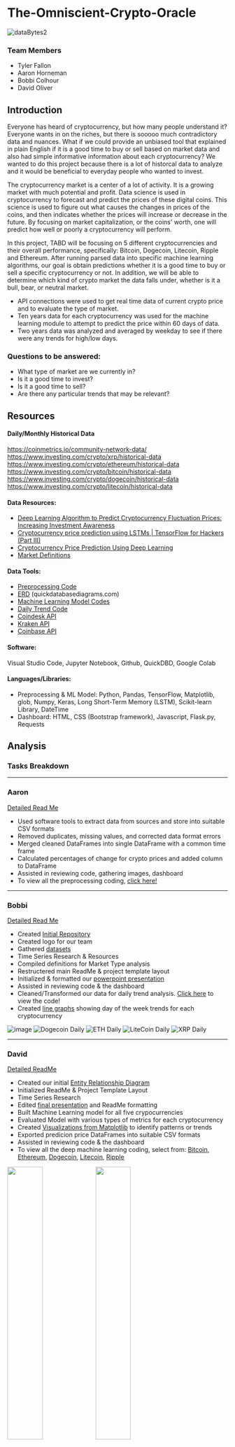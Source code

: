 # The-Omniscient-Crypto-Oracle

![dataBytes2](https://user-images.githubusercontent.com/114044192/223600108-0371d529-3bad-4187-a8e3-ffb8a3c347f8.jpg)

### Team Members
* Tyler Fallon
* Aaron Horneman
* Bobbi Colhour
* David Oliver

## Introduction
Everyone has heard of cryptocurrency, but how many people understand it? Everyone wants in on the riches, but there is sooooo much contradictory data and nuances. What if we could provide an unbiased tool that explained in plain English if it is a good time to buy or sell based on market data and also had simple informative information about each cryptocurrency? We wanted to do this project because there is a lot of historcal data to analyze and it would be beneficial to everyday people who wanted to invest.

The cryptocurrency market is a center of a lot of activity. It is a growing market with much potential and profit. Data science is used in cryptocurrency to forecast and predict the prices of these digital coins. This science is used to figure out what causes the changes in prices of the coins, and then indicates whether the prices will increase or decrease in the future. By focusing on market capitalization, or the coins' worth, one will predict how well or poorly a cryptocurrency will perform. 

In this project, TABD will be focusing on 5 different cryptocurrencies and their overall performance, specifically: Bitcoin, Dogecoin, Litecoin, Ripple and Ethereum. After running parsed data into specific machine learning algorithms, our goal is obtain predictions whether it is a good time to buy or sell a specific cryptocurrency or not. In addition, we will be able to determine which kind of crypto market the data falls under, whether is it a bull, bear, or neutral market.

  - API connections were used to get real time data of current crypto price and to evaluate the type of market. 
  - Ten years data for each cryptocurrency was used for the machine learning module to attempt to predict the price within 60 days of data. 
  - Two years data was analyzed and averaged by weekday to see if there were any trends for high/low days.
  
### Questions to be answered:

* What type of market are we currently in? 
* Is it a good time to invest?
* Is it a good time to sell?
* Are there any particular trends that may be relevant?

## Resources
 
#### Daily/Monthly Historical Data
https://coinmetrics.io/community-network-data/
https://www.investing.com/crypto/xrp/historical-data 
https://www.investing.com/crypto/ethereum/historical-data 
https://www.investing.com/crypto/bitcoin/historical-data 
https://www.investing.com/crypto/dogecoin/historical-data
https://www.investing.com/crypto/litecoin/historical-data

#### Data Resources: 
  - [Deep Learning Algorithm to Predict Cryptocurrency Fluctuation Prices: Increasing Investment Awareness](https://www.mdpi.com/2079-9292/11/15/2349)
  - [Cryptocurrency price prediction using LSTMs | TensorFlow for Hackers (Part III)](https://towardsdatascience.com/cryptocurrency-price-prediction-using-lstms-tensorflow-for-hackers-part-iii-264fcdbccd3f)
  - [Cryptocurrency Price Prediction Using Deep Learning](https://towardsdatascience.com/cryptocurrency-price-prediction-using-deep-learning-70cfca50dd3a)
  - [Market Definitions](https://www.investopedia.com/)
  
#### Data Tools:

* [Preprocessing Code](https://github.com/tylerfallon/The-Omniscient-Crypto-Oracle/blob/b0425cc016031bcfc09992cbb61c9597b5496a38/Aaron/data_cleanup.ipynb)
* [ERD](https://github.com/tylerfallon/The-Omniscient-Crypto-Oracle/blob/main/David/QuickDBD-export.png) (quickdatabasediagrams.com)
* [Machine Learning Model Codes](https://github.com/tylerfallon/The-Omniscient-Crypto-Oracle/tree/main/David) 
* [Daily Trend Code](https://github.com/tylerfallon/The-Omniscient-Crypto-Oracle/tree/main/Bobbi/Code)
* [Coindesk API](https://www.coindesk.com/tag/api/)
* [Kraken API](https://www.kraken.com/features/api-trading)
* [Coinbase API](https://help.coinbase.com/en/cloud/api/coinbase)

#### Software: 
Visual Studio Code, Jupyter Notebook, Github, QuickDBD, Google Colab

#### Languages/Libraries: 
* Preprocessing & ML Model: Python, Pandas, TensorFlow, Matplotlib, glob, Numpy, Keras, Long Short-Term Memory (LSTM), Scikit-learn Library, DateTime
* Dashboard: HTML, CSS (Bootstrap framework), Javascript, Flask.py, Requests

## Analysis

### Tasks Breakdown
_______________________________________________________________________________________________________________________________________________________________________
### Aaron 
[Detailed Read Me](https://github.com/tylerfallon/The-Omniscient-Crypto-Oracle/blob/main/Aaron/README.md)

- Used software tools to extract data from sources and store into suitable CSV formats
- Removed duplicates, missing values, and corrected data format errors
- Merged cleaned DataFrames into single DataFrame with a common time frame
- Calculated percentages of change for crypto prices and added column to DataFrame
- Assisted in reviewing code, gathering images, dashboard
- To view all the preprocessing coding, [click here!](https://github.com/tylerfallon/The-Omniscient-Crypto-Oracle/blob/main/Aaron/data_cleanup.ipynb)

_______________________________________________________________________________________________________________________________________________________________________
### Bobbi
[Detailed Read Me](https://github.com/tylerfallon/The-Omniscient-Crypto-Oracle/blob/main/Bobbi/BobbiREADME.md)

- Created [Initial Repository](https://github.com/bcolhour/TABD)
- Created logo for our team
- Gathered [datasets](https://github.com/tylerfallon/The-Omniscient-Crypto-Oracle/tree/main/Bobbi/Resources)
- Time Series Research & Resources
- Compiled definitions for Market Type analysis
- Restructered main ReadMe & project template layout
- Initialized & formatted our [powerpoint presentation](https://github.com/tylerfallon/The-Omniscient-Crypto-Oracle/blob/main/The%20Omniscient%20Crypto%20Oracle.pptx)
- Assisted in reviewing code & the dashboard
- Cleaned/Transformed our data for daily trend analysis. [Click here](https://github.com/tylerfallon/The-Omniscient-Crypto-Oracle/tree/main/Bobbi/Code) to view the code!
- Created [line graphs](https://github.com/tylerfallon/The-Omniscient-Crypto-Oracle/tree/main/Bobbi/images) showing day of the week trends for each cryptocurrency

![image](https://user-images.githubusercontent.com/114044192/223884809-f680644c-b7c4-4a7e-a5de-05424cd52e1d.png)
![Dogecoin Daily](https://user-images.githubusercontent.com/114044192/223884894-1f037697-25fd-4c04-a9f5-c28ebe337072.png)
![ETH Daily](https://user-images.githubusercontent.com/114044192/223884903-3595e265-1081-4cc2-8db1-1ba381f4c079.png)
![LiteCoin Daily](https://user-images.githubusercontent.com/114044192/223884912-b3edd12b-a4fc-413b-b003-f04c0300ffb9.png)
![XRP Daily](https://user-images.githubusercontent.com/114044192/223884926-722eb05b-8d66-471b-88b4-7de6109fd01d.png)

_______________________________________________________________________________________________________________________________________________________________________
### David
[Detailed ReadMe](https://github.com/tylerfallon/The-Omniscient-Crypto-Oracle/blob/main/David/README.md)

- Created our initial [Entity Relationship Diagram](https://github.com/tylerfallon/The-Omniscient-Crypto-Oracle/blob/main/David/QuickDBD-export.png)
- Initialized ReadMe & Project Template Layout
- Time Series Research
- Edited [final presentation](https://github.com/tylerfallon/The-Omniscient-Crypto-Oracle/blob/main/The%20Omniscient%20Crypto%20Oracle.pptx) and ReadMe formatting 
- Built Machine Learning model for all five crypocurrencies
- Evaluated Model with various types of metrics for each cryptocurrency
- Created [Visualizations from Matplotlib](https://github.com/tylerfallon/The-Omniscient-Crypto-Oracle/tree/main/Aaron/Images) to identify patterns or trends
- Exported predicion price DataFrames into suitable CSV formats
- Assisted in reviewing code & the dashboard
- To view all the deep machine learning coding, select from: [Bitcoin](https://github.com/tylerfallon/The-Omniscient-Crypto-Oracle/blob/main/David/LSTM-Model_Bitcoin.ipynb), [Ethereum](https://github.com/tylerfallon/The-Omniscient-Crypto-Oracle/blob/main/David/LSTM-Model_Ethereum.ipynb), [Dogecoin](https://github.com/tylerfallon/The-Omniscient-Crypto-Oracle/blob/main/David/LSTM-Model_Dogecoin.ipynb), [Litecoin](https://github.com/tylerfallon/The-Omniscient-Crypto-Oracle/blob/main/David/LSTM-Model_Litecoin.ipynb), [Ripple](https://github.com/tylerfallon/The-Omniscient-Crypto-Oracle/blob/main/David/LSTM-Model_Ripple.ipynb)

<img src="https://github.com/tylerfallon/The-Omniscient-Crypto-Oracle/blob/main/Aaron/Images/Predicted%20vs.%20True%20Values%20Dogecoin.PNG" width=40% height=40%><img src="https://github.com/tylerfallon/The-Omniscient-Crypto-Oracle/blob/main/Aaron/Images/Prediction%20Error%20Histogram%20Ethem.PNG" width=40% height=40%><img src="https://github.com/tylerfallon/The-Omniscient-Crypto-Oracle/blob/main/Aaron/Images/Actual%20vs%20Predicted%20Bitcoin%20Prices.PNG" width=40% height=40%><img src="https://github.com/tylerfallon/The-Omniscient-Crypto-Oracle/blob/main/Aaron/Images/Actual%20vs%20Predicted%20Ripple%20Rolling%20Mean.PNG" width=40% height=40%><img src="https://github.com/tylerfallon/The-Omniscient-Crypto-Oracle/blob/main/Aaron/Images/Training%20and%20Validation%20Loss%20Litecoin.PNG" width=40% height=40%>

- Predicted Future Prices for all five cryptocurrencies:
 
<img src="https://github.com/tylerfallon/The-Omniscient-Crypto-Oracle/blob/main/David/BTCPrediction.png" width=40% height=40%><img src="https://github.com/tylerfallon/The-Omniscient-Crypto-Oracle/blob/main/David/DogePrediction.png " width=40% height=40%><img src="https://github.com/tylerfallon/The-Omniscient-Crypto-Oracle/blob/main/David/ETHPrediction.png " width=40% height=40%><img src="https://github.com/tylerfallon/The-Omniscient-Crypto-Oracle/blob/main/David/LTCPrediction.png " width=40% height=40%><img src="https://github.com/tylerfallon/The-Omniscient-Crypto-Oracle/blob/main/David/XRPPrediction.png " width=40% height=40%>

_______________________________________________________________________________________________________________________________________________________________________
### Tyler
[Detailed ReadMe]

- Created our repository (https://github.com/tylerfallon/The-Omniscient-Crypto-Oracle)
- Identified cryptocurrencies with at least ten years history
- Defined market type criteria
- Mocked up intial UI/UX for dashboard 
- Created Flask application with [app.py file](https://github.com/tylerfallon/The-Omniscient-Crypto-Oracle/blob/main/app.py)
- Defined routes in app.py to send information to the frontend interface
- Used several APIs to get real-time price data, percent change, and type of market on the frontend
- Used HTML, CSS, and Javascript, along with the Bootstrap framework, to create the dashboard
- Created the logic to calculate whether the market was a bull market, bear market, or neutral market, and ran the logic in realtime

The data for Bitcoin can be seen below:
<img src="https://github.com/tylerfallon/The-Omniscient-Crypto-Oracle/blob/af2ad5251a4120eff2a83474fea02a2a6862e31e/tyler/assets/img/Screen%20Shot%202023-03-23%20at%202.21.52%20PM.png">

Here is the data for Ethereum:
<img src="https://github.com/tylerfallon/The-Omniscient-Crypto-Oracle/blob/main/tyler/assets/img/Screen%20Shot%202023-03-23%20at%202.27.06%20PM.png">

We also have dashboard sections for Dogecoin, Litecoin, and Ripple. 

_______________________________________________________________________________________________________________________________________________________________________

## Summary of Results
### Machine Learning Data

<img src="https://github.com/tylerfallon/The-Omniscient-Crypto-Oracle/blob/main/David/Metrics.png" width=60% height=60%>

MSE measures the average squared difference between the predicted and actual values. MAE measures the average absolute difference between the predicted and actual values. RMSE measures the square root of the average squared difference between the predicted and actual values. A smaller value for these metrics indicates better performance. In this case, the values of all coins for these metrics indicates that the model's predictions are close to the actual values.

Coefficient of determination (r^2) measures the proportion of variance in the target variable (cryptocurrency prices) that can be explained by the model. The r^2 value of 0.9307 for Bitcoin, for example, indicates that the model explains 93.07% of the variance in the target variable, which is a high value and suggests that the model has captured the underlying patterns well. Dogecoin did have a lower value compared to the rest with 72.98%.

While the metrics obtained from our LSTM model suggest good performance, it is important to consider the possibility of overfitting. Additionally, the accuracy of the predictions can be affected by various factors that may not have been captured by the model, such as sudden market changes, unexpected events, or changes in government regulations. Therefore, while the model can provide a useful tool for predicting future cryptocurrency prices, it's important to interpret the results with caution.

### Daily Trend Data
It was interesting that while there are definite days that show mean price being higher or lower on different weekdays, it was different for each cryptocurrency. 

<img src="https://github.com/tylerfallon/The-Omniscient-Crypto-Oracle/blob/main/David/PricingTrendsbyWeekday.png" width=50% height=50%>

### Is it a good time to buy or sell? Are we currently in a bull, bear, or neutral market?
  
##### Bull Market Criteria: 
1) Has Bitcoin price increased by over 70% in the past 3 months, and 150% in the past 6 months?
2) Has the asset in question increased by over 70% in the past 3 months, and over 200% in the past 6 months?

##### Bear Market Criteria:
1) Has Bitcoin price decreased by over 40% in the past 3 months, and 60% in the past 6 months? 
2) Has the asset in question decreased by over 40% in the past 3 months and over 60% in the past 6 months?
**For the above, if both 1 and 2, then highly likely bull market / bear market. If only 1, then somewhat likely bull market / bear market. If only 2, then it may indicate project growth or failure but not a true bull market / bear market. 

##### Neutral Market Criteria:
1) Has Bitcoin price stayed within a 70% range over the past 3 months, and neither increased or decreased more than 150% in the past 6 months? 
2) Has the asset in question stayed within a 70% range over the past 3 month, and neither increased or decreased more than 150% in the past 6 months?

##### Too Difficult To Predict Market Type Criteria:
If none of the above are true for bull, bear, or neutral market criteria, then it is too difficult to predict the market type.

### Difficulties
Cryptocurrency prices can be volatile, and we encountered issues with noisy, missing, or incorrect data points. Some exchanges have different pricing formats so combining the data from different sources was challenging. LSTM models, in particular, are complex and tuning the hyperparameters to optimize performance and debugging any errors was time-consuming and difficult, whether it was preprocessing the data or running the actual model. We also ran to the issue of overfitting, where we obtained very good predictions with the testing set, but not so well on future, unseen data. Even trying to create visualizations and a dashboard that were both informative and visually appealing wasn't easy, especially because of our large datasets and complex models.


## Future Enhancements
- Add additional Cryptocurrencies
- Link prediction model to API for real time info
- Add a date input field for future predictions
- Use a separate validation set: used to tune our model's hyperparameters and prevent overfitting
- Use `Dropout`: randomly drops out some neurons during training to prevent overfitting
- Use `Early Stopping`: stops training process when validation error stops improving to prevent overfitting
- Add more features, such as technical indicators
- Use other RNN models, CNN models, or even ensemble methods like Random Forest
- Optimize hyperparameters such as learning rate, batch size, or number of epochs
- Use different loss function, such as Mean Absolute Percentage Error (MAPE) to evaluate model
- Experiment with different activation functions, such as Sigmoid or Tanh
